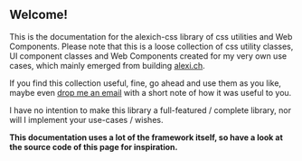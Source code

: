 ## Welcome!

This is the documentation for the alexich-css library of css utilities and Web Components.
Please note that this is a loose collection of css utility classes, UI component classes and
Web Components created for my very own use cases, which mainly emerged from building [alexi.ch](https://alexi.ch).

If you find this collection useful, fine, go ahead and use them as you like, maybe even [drop me an email](mailto:alex-css@alexi.ch) with a short note of how it was useful to you.

I have no intention to make this library a full-featured / complete library, nor will I implement
your use-cases / wishes.

**This documentation uses a lot of the framework itself, so have a look at the source code of this
page for inspiration.**
